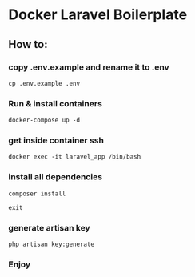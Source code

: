 # Docker Laravel Boilerplate

## How to:

### copy .env.example and rename it to .env

`cp .env.example .env`

### Run & install containers

`docker-compose up -d`

### get inside container ssh

`docker exec -it laravel_app /bin/bash`

### install all dependencies

`composer install`

`exit`

### generate artisan key

`php artisan key:generate`

### Enjoy
